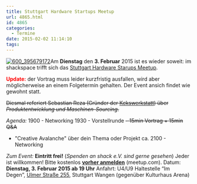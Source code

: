 ```yaml
---
title: Stuttgart Hardware Startups Meetup
url: 4865.html
id: 4865
categories:
  - Termine
date: 2015-02-02 11:14:10
tags:
---
```


[![600_395679172](https://blog.shackspace.de/wp-content/uploads/2014/08/600_395679172-300x161.jpeg)](https://blog.shackspace.de/wp-content/uploads/2014/08/600_395679172.jpeg)Am **Dienstag** den **3\. Februar** 2015 ist es wieder soweit: im shackspace trifft sich das [Stuttgart Hardware Starups Meetup](http://www.meetup.com/Stuttgart-Hardware-Startups).

<span style="color: #ff0000;">**Update:**</span> der Vortrag muss leider kurzfristig ausfallen, wird aber möglicherweise an einem Folgetermin gehalten. Der Event ansich findet wie gewohnt statt.

<del>Diesmal referiert Sebastian Reza (Gründer der [Kekswerkstatt](http://www.kekswerkstatt.de/)) über _Produktentwicklung und Maschinen-Sourcing_.</del>

_Agenda:_
1900 - Networking
1930 - Vorstellrunde
<del>- 15min Vortrag + 15min Q&amp;A</del>
- "Creative Avalanche" über dein Thema oder Projekt
ca. 2100 - Networking

_Zum Event:_
**Eintritt frei!** (_Spenden an shack e.V. sind gerne gesehen_) Jeder ist willkommen!
Bitte kostenlos **[vorher anmelden](http://www.meetup.com/Stuttgart-Hardware-Startups/events/219640783/)** (meetup.com).
Datum: **Dienstag, 3\. Februar 2015 **ab** 19 Uhr**
Anfahrt: U4/U9 Haltestelle “Im Degen”, [Ulmer Straße 255](https://blog.shackspace.de/?page_id=713), Stuttgart Wangen (gegenüber Kulturhaus Arena)
